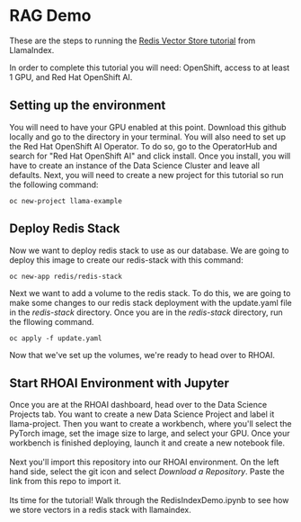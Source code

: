 # RAG Demo

These are the steps to running the [Redis Vector Store tutorial](https://docs.llamaindex.ai/en/stable/examples/vector_stores/RedisIndexDemo.html) from LlamaIndex.

In order to complete this tutorial you will need: OpenShift, access to at least 1 GPU, and Red Hat OpenShift AI. 

## Setting up the environment

You will need to have your GPU enabled at this point. Download this github locally and go to the directory in your terminal. You will also need to set up the Red Hat OpenShift AI Operator. To do so, go to the OperatorHub and search for "Red Hat OpenShift AI" and click install. Once you install, you will have to create an instance of the Data Science Cluster and leave all defaults. Next, you will need to create a new project for this tutorial so run the following command: 
```
oc new-project llama-example
```

## Deploy Redis Stack

Now we want to deploy redis stack to use as our database. We are going to deploy this image to create our redis-stack with this command:
```
oc new-app redis/redis-stack
```
Next we want to add a volume to the redis stack. To do this, we are going to make some changes to our redis stack deployment with the update.yaml file in the *redis-stack* directory. Once you are in the *redis-stack* directory, run the fllowing command.
```
oc apply -f update.yaml
```
Now that we've set up the volumes, we're ready to head over to RHOAI. 

## Start RHOAI Environment with Jupyter

Once you are at the RHOAI dashboard, head over to the Data Science Projects tab. You want to create a new Data Science Project and label it llama-project. Then you want to create a workbench, where you'll select the PyTorch image, set the image size to large, and select your GPU. Once your workbench is finished deploying, launch it and create a new notebook file. </br>
</br>
Next you'll import this repository into our RHOAI environment. On the left hand side, select the git icon and select *Download a Repository*. Paste the link from this repo to import it. </br>
</br>
Its time for the tutorial! Walk through the RedisIndexDemo.ipynb to see how we store vectors in a redis stack with llamaindex.

